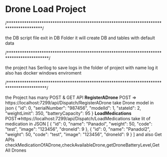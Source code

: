 # Drone Load Project 
/****************************************************************************************/

the DB script file exit in DB Folder it will create DB and tables with default data

/*******************************************************************************************/

the project has Serilog to save logs in the folder of project with name log it also has docker windows enviroment 

/******************************************************************************************/


the Project has many POST & GET API
**RegisterADrone** POST => https://localhost:7299/api/Dispatch/RegisterADrone
take Drone model in json 
{
  "id": 0,
  "serialNumber": "987456",
  "modelId": 1,
  "stateId": 2,
  "weightLimit": 350,
  "batteryCapacity": 95
}
**LoadMedications** POST=>https://localhost:7299/api/Dispatch/LoadMedications
take lit of medication in JSON
[
  {
    "id": 0,
    "name": "Panadol",
    "weight": 50,
    "code": "test",
    "image": "123456",
    "droneId": 9
  },
  {
    "id": 0,
    "name": "Panadol2",
    "weight": 50,
    "code": "test",
    "image": "123456",
    "droneId": 9
  }
]
and also Get APIs
checkMedicationOfADrone,checkAvailableDrone,getDroneBatteryLevel,GetAll Drones

